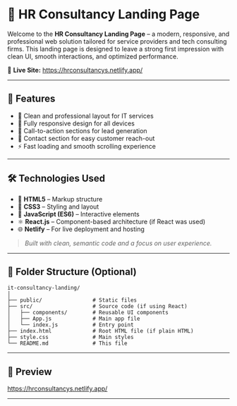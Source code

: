 
# 💼 HR Consultancy Landing Page

Welcome to the **HR Consultancy Landing Page** – a modern, responsive, and professional web solution tailored for service providers and tech consulting firms. This landing page is designed to leave a strong first impression with clean UI, smooth interactions, and optimized performance.

🔗 **Live Site:** https://hrconsultancys.netlify.app/

---

## 🚀 Features

* 🧠 Clean and professional layout for IT services
* 📱 Fully responsive design for all devices
* 🎯 Call-to-action sections for lead generation
* 💬 Contact section for easy customer reach-out
* ⚡ Fast loading and smooth scrolling experience

---

## 🛠️ Technologies Used

* 🧩 **HTML5** – Markup structure
* 🎨 **CSS3** – Styling and layout
* 🧪 **JavaScript (ES6)** – Interactive elements
* ⚛️ **React.js** – Component-based architecture (if React was used)
* 🌐 **Netlify** – For live deployment and hosting

> *Built with clean, semantic code and a focus on user experience.*

---

## 📂 Folder Structure (Optional)

```
it-consultancy-landing/
│
├── public/                # Static files
├── src/                   # Source code (if using React)
│   ├── components/        # Reusable UI components
│   ├── App.js             # Main app file
│   └── index.js           # Entry point
├── index.html             # Root HTML file (if plain HTML)
├── style.css              # Main styles
└── README.md              # This file
```

---

## 📸 Preview

https://hrconsultancys.netlify.app/

---

